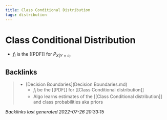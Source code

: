 ```yaml
---
title: Class Conditional Distribution
tags: distribution
---
```


# Class Conditional Distribution
- $f_{i}$ is the [[PDF]] for $P_{X|Y=c_{i}}$


































































































## Backlinks

> - [Decision Boundaries](Decision Boundaries.md)
>   - $f_{i}$ be the [[PDF]] for [[Class Conditional distribution]]
>   - Algo learns estimates of the [[Class Conditional distribution]] and class probabilities aka priors

_Backlinks last generated 2022-07-26 20:33:15_
